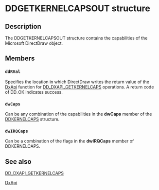 # DDGETKERNELCAPSOUT structure

## Description

The DDGETKERNELCAPSOUT structure contains the capabilities of the Microsoft DirectDraw object.

## Members

### `ddRVal`

Specifies the location in which DirectDraw writes the return value of the [DxApi](https://learn.microsoft.com/previous-versions/windows/drivers/display/nf-dxapi-dxapi) function for [DD_DXAPI_GETKERNELCAPS](https://learn.microsoft.com/previous-versions/windows/hardware/drivers/ff550629(v=vs.85)) operations. A return code of DD_OK indicates success.

### `dwCaps`

Can be any combination of the capabilities in the **dwCaps** member of the [DDKERNELCAPS](https://learn.microsoft.com/windows/desktop/api/ddkernel/ns-ddkernel-ddkernelcaps) structure.

### `dwIRQCaps`

Can be a combination of the flags in the **dwIRQCaps** member of DDKERNELCAPS.

## See also

[DD_DXAPI_GETKERNELCAPS](https://learn.microsoft.com/previous-versions/windows/hardware/drivers/ff550629(v=vs.85))

[DxApi](https://learn.microsoft.com/previous-versions/windows/drivers/display/nf-dxapi-dxapi)